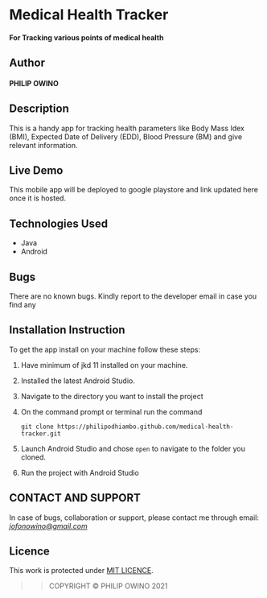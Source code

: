 
# Medical Health Tracker

#### For Tracking various points of medical health

## Author

#### PHILIP OWINO

## Description

This is a handy app for tracking health parameters like Body Mass Idex (BMI), Expected Date of Delivery (EDD), Blood Pressure (BM) and give relevant information.

## Live Demo

This mobile app will be deployed to google playstore and link updated here once it is hosted.




## Technologies Used
- Java
- Android


## Bugs

There are no known bugs. Kindly report to the developer email in case you find any

## Installation Instruction

To get the app install on your machine follow these steps:
1. Have minimum of jkd 11 installed on your machine.
1. Installed the latest Android Studio.
1. Navigate to the directory you want to install the project
1. On the command prompt or terminal run the command

    ```
    git clone https://philipodhiambo.github.com/medical-health-tracker.git
    ```
1. Launch Android Studio and chose ``open`` to navigate to the folder you cloned.

1. Run the project with Android Studio

## CONTACT AND SUPPORT
In case of bugs, collaboration or support, please contact me through email: *jofonowino@gmail.com*

## Licence

This work is protected under [MIT LICENCE](LICENCE).

>>COPYRIGHT &copy; PHILIP OWINO 2021